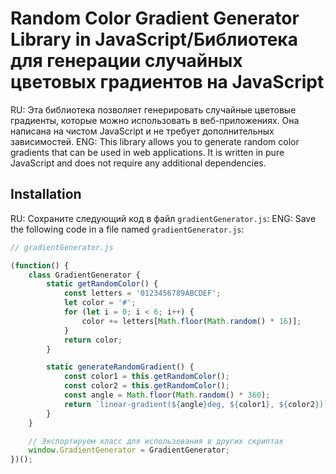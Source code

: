 # Random Color Gradient Generator Library in JavaScript/Библиотека для генерации случайных цветовых градиентов на JavaScript
RU: Эта библиотека позволяет генерировать случайные цветовые градиенты, которые можно использовать в веб-приложениях. Она написана на чистом JavaScript и не требует дополнительных зависимостей.
ENG: This library allows you to generate random color gradients that can be used in web applications. It is written in pure JavaScript and does not require any additional dependencies.

## Installation
RU: Сохраните следующий код в файл `gradientGenerator.js`:
ENG: Save the following code in a file named `gradientGenerator.js`:

```javascript
// gradientGenerator.js

(function() {
    class GradientGenerator {
        static getRandomColor() {
            const letters = '0123456789ABCDEF';
            let color = '#';
            for (let i = 0; i < 6; i++) {
                color += letters[Math.floor(Math.random() * 16)];
            }
            return color;
        }

        static generateRandomGradient() {
            const color1 = this.getRandomColor();
            const color2 = this.getRandomColor();
            const angle = Math.floor(Math.random() * 360);
            return `linear-gradient(${angle}deg, ${color1}, ${color2})`;
        }
    }

    // Экспортируем класс для использования в других скриптах
    window.GradientGenerator = GradientGenerator;
})();
